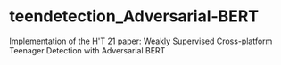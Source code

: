 # teendetection_Adversarial-BERT
Implementation of the H'T 21 paper: Weakly Supervised Cross-platform Teenager Detection with Adversarial BERT
